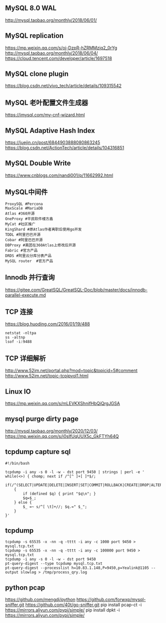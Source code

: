 ## MySQL 8.0 WAL
http://mysql.taobao.org/monthly/2018/06/01/
## MySQL replication 
https://mp.weixin.qq.com/s/oj-DzpR-hZRMMziq2_0rYg
http://mysql.taobao.org/monthly/2018/06/04/
https://cloud.tencent.com/developer/article/1697518
## MySQL clone plugin
https://blog.csdn.net/vivo_tech/article/details/109315542
## MySQL 老叶配置文件生成器
https://imysql.com/my-cnf-wizard.html
## MySQL Adaptive Hash Index
https://juejin.cn/post/6844903888080863245
https://blog.csdn.net/ActionTech/article/details/104316851
## MySQL Double Write
https://www.cnblogs.com/nandi001/p/11662992.html
## MySQL中间件
```
ProxySQL #Percona
MaxScale #MariaDB
Atlas #360开源
OneProxy #平民软件楼方鑫
MyCat #社区推广
KingShard #原Atlas作者离职后使用go开发
TDDL #阿里巴巴开源
Cobar #阿里巴巴开源
DBProxy #美团在360Atlas上修改后开源
Fabric #官方产品
DRDS #阿里云分库分表产品
MySQL router  #官方产品
```
## Innodb 并行查询
https://gitee.com/GreatSQL/GreatSQL-Doc/blob/master/docs/innodb-parallel-execute.md
## TCP 连接
https://blog.huoding.com/2016/01/19/488
```
netstat -nltpa
ss -altnp
lsof -i:9488
```
## TCP 详细解析
http://www.52im.net/portal.php?mod=topic&topicid=5#comment
http://www.52im.net/topic-tcpipvol1.html
## Linux IO
https://mp.weixin.qq.com/s/mLEVKXShnifHbQiQrgJGSA
## mysql  purge dirty page
http://mysql.taobao.org/monthly/2020/12/03/
https://mp.weixin.qq.com/s/i0sIfUqUUX5c_GkFTYh64Q
## tcpdump capture sql
```
#!/bin/bash

tcpdump -i any -s 0 -l -w - dst port 9450 | strings | perl -e '
while(<>) { chomp; next if /^[^ ]+[ ]*$/;
    if(/^(SELECT|UPDATE|DELETE|INSERT|SET|COMMIT|ROLLBACK|CREATE|DROP|ALTER|CALL)/i)
    {
        if (defined $q) { print "$q\n"; }
        $q=$_;
    } else {
        $_ =~ s/^[ \t]+//; $q.=" $_";
    }
}'
```
## tcpdump 
```
tcpdump -s 65535 -x -nn -q -tttt -i any -c 1000 port 9450 > mysql.tcp.txt
tcpdump -s 65535 -x -nn -q -tttt -i any -c 100000 port 9450 > mysql.tcp.txt
tcpdump -i any -s 0 -l -w - dst port 9450
pt-query-digest --type tcpdump mysql.tcp.txt  
pt-query-digest --processlist h=10.83.1.148,P=9450,p=Yealink@1105 --output slowlog > /tmp/process_qry.log
```
## python pcap
https://github.com/mengdj/python
https://github.com/forwxp/mysql-sniffer.git
https://github.com/40t/go-sniffer.git
pip install pcap-ct -i https://mirrors.aliyun.com/pypi/simple/
pip install dpkt -i https://mirrors.aliyun.com/pypi/simple/
